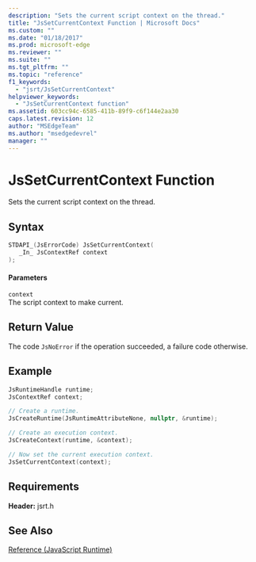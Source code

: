 ```yaml
---
description: "Sets the current script context on the thread."
title: "JsSetCurrentContext Function | Microsoft Docs"
ms.custom: ""
ms.date: "01/18/2017"
ms.prod: microsoft-edge
ms.reviewer: ""
ms.suite: ""
ms.tgt_pltfrm: ""
ms.topic: "reference"
f1_keywords: 
  - "jsrt/JsSetCurrentContext"
helpviewer_keywords: 
  - "JsSetCurrentContext function"
ms.assetid: 603cc94c-6585-411b-89f9-c6f144e2aa30
caps.latest.revision: 12
author: "MSEdgeTeam"
ms.author: "msedgedevrel"
manager: ""
---
```

# JsSetCurrentContext Function
Sets the current script context on the thread.  
  
## Syntax  
  
```cpp  
STDAPI_(JsErrorCode) JsSetCurrentContext(  
   _In_ JsContextRef context  
);  
```  
  
#### Parameters  
 `context`  
 The script context to make current.  
  
## Return Value  
 The code `JsNoError` if the operation succeeded, a failure code otherwise.  

## Example

```cpp
JsRuntimeHandle runtime;
JsContextRef context;

// Create a runtime.
JsCreateRuntime(JsRuntimeAttributeNone, nullptr, &runtime);

// Create an execution context.
JsCreateContext(runtime, &context);

// Now set the current execution context.
JsSetCurrentContext(context);
```

## Requirements  
 **Header:** jsrt.h  
  
## See Also  
 [Reference (JavaScript Runtime)](../chakra-hosting/reference-javascript-runtime.md)
